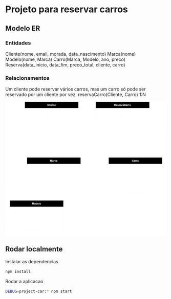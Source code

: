 # Projeto para reservar carros

## Modelo ER

### Entidades
Cliente(nome, email, morada, data_nascimento)
Marca(nome)
Modelo(nome, Marca)
Carro(Marca, Modelo, ano, preco)
Reserva(data_inicio, data_fim, preco_total, cliente, carro)

### Relacionamentos
Um cliente pode reservar vários carros, mas um carro só pode ser reservado por um cliente por vez.
reservaCarro(Cliente, Carro) 1:N

![](/docs/Diagram.drawio.png)

## Rodar localmente

Instalar as dependencias
```sh
npm install
```

Rodar a aplicacao
```sh
DEBUG=project-car:* npm start
```
